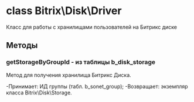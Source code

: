 # class Bitrix\Disk\Driver

Класс для работы с хранилищами пользователей на Битрикс диске

## Методы 

### getStorageByGroupId - из таблицы b_disk_storage

Метод для получения хранилища Битрикс Диска.

-Принимает: ИД группы (табл. b_sonet_group);
-Возвращает: экземпляр класса Bitrix\Disk\Storage.